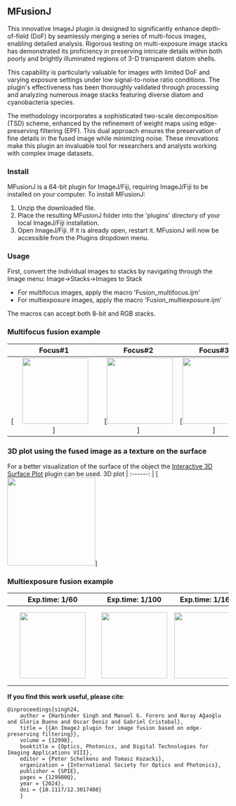 ## MFusionJ
This innovative ImageJ plugin is designed to significantly enhance depth-of-field (DoF) by seamlessly merging a series of multi-focus images, enabling detailed analysis. Rigorous testing on multi-exposure image stacks has demonstrated its proficiency in preserving intricate details within both poorly and brightly illuminated regions of 3-D transparent diatom shells.

This capability is particularly valuable for images with limited DoF and varying exposure settings under low signal-to-noise ratio conditions. The plugin's effectiveness has been thoroughly validated through processing and analyzing numerous image stacks featuring diverse diatom and cyanobacteria species.

The methodology incorporates a sophisticated two-scale decomposition (TSD) scheme, enhanced by the refinement of weight maps using edge-preserving filtering (EPF). This dual approach ensures the preservation of fine details in the fused image while minimizing noise. These innovations make this plugin an invaluable tool for researchers and analysts working with complex image datasets. 

### Install
MFusionJ is a 64-bit plugin for ImageJ/Fiji, requiring ImageJ/Fiji to be installed on your computer.
To install MFusionJ:
1. Unzip the downloaded file.
2. Place the resulting MFusionJ folder into the 'plugins' directory of your local ImageJ/Fiji installation.
3. Open ImageJ/Fiji. If it is already open, restart it.
MFusionJ will now be accessible from the Plugins dropdown menu.

### Usage
First, convert the individual images to stacks by navigating through the Image menu:  Image->Stacks->Images to Stack 
* For multifocus images, apply the macro 'Fusion_multifocus.ijm'
* For multiexposure images, apply the macro 'Fusion_multiexposure.ijm'
  
The macros can accept both 8-bit and RGB stacks.

### Multifocus fusion example

Focus#1 | Focus#2  | Focus#3 |Fused result
:------:|:------:|:------:|:------:
[<img src="./images/1.jpg" height="150" hspace="20">]|[<img src="./images/2.jpg" height="150">]|[<img src="./images/3.jpg" height="150">]|[<img src="./images/fus.jpg" height="150">]

### 3D plot using the fused image as a texture on the surface
For a better visualization of the surface of the object the [Interactive 3D Surface Plot](https://imagej.net/ij/plugins/surface-plot-3d.html) plugin can be used.
3D plot |
:------: |
[<img src="./images/plot.jpg" height="200">]

### Multiexposure fusion example

Exp.time: 1/60 | Exp.time: 1/100  | Exp.time: 1/160 |Fused result
:------:|:------:|:------:|:------:
[<img src="./images/60.png" height="150" hspace="20">](./TheBOX)|[<img src="./images/100.png" height="150">](./CAD)|[<img src="./images/160.png" height="150">](./APPLICATIONS)|[<img src="./images/fused_exp.png" height="150">]


**If you find this work useful, please cite**:

	@inproceedings{singh24,
        author = {Harbinder Singh and Manuel G. Forero and Nuray Ağaoğlu and Gloria Bueno and Oscar Deniz and Gabriel Cristobal},
        title = {{An ImageJ plugin for image fusion based on edge-preserving filtering}},
        volume = {12998},
        booktitle = {Optics, Photonics, and Digital Technologies for Imaging Applications VIII},
        editor = {Peter Schelkens and Tomasz Kozacki},
        organization = {International Society for Optics and Photonics},
        publisher = {SPIE},
        pages = {129980Q},
        year = {2024},
        doi = {10.1117/12.3017408}
        }









